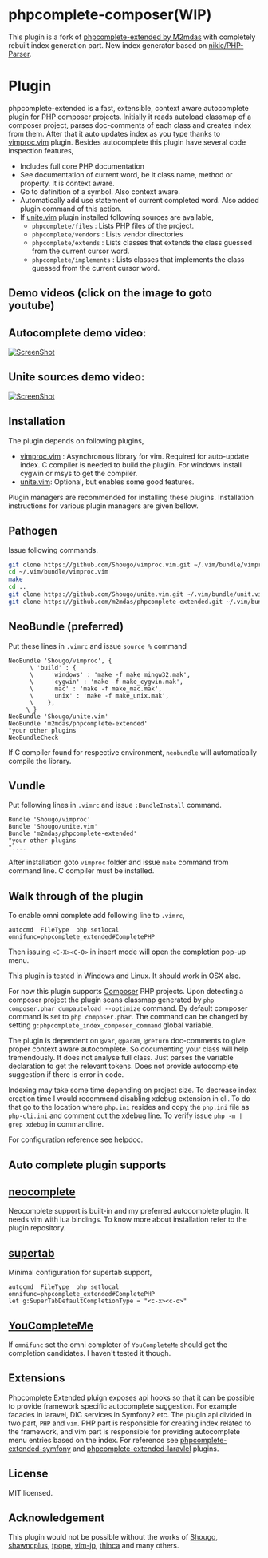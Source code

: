 phpcomplete-composer(WIP)
====================

This plugin is a fork of [phpcomplete-extended by M2mdas](https://github.com/m2mdas/phpcomplete-extended) with completely rebuilt index generation part. New index generator based on [nikic/PHP-Parser](https://github.com/nikic/PHP-Parser).

Plugin
======

phpcomplete-extended is a fast, extensible, context aware autocomplete plugin
for PHP composer projects. Initially it reads autoload classmap of a composer
project, parses doc-comments of each class and creates index from them. After
that it auto updates index as you type thanks to
[vimproc.vim](https://github.com/Shougo/vimproc.vim) plugin. Besides
autocomplete this plugin have several code inspection features,

* Includes full core PHP documentation
* See documentation of current word, be it class name, method or property. It is
  context aware.
* Go to definition of a symbol. Also context aware.
* Automatically add use statement of current completed word. Also added plugin
  command of this action.
* If [unite.vim](https://github.com/Shougo/unite.vim/) plugin installed following sources are available,
    * `phpcomplete/files`           : Lists PHP files of the project.
    * `phpcomplete/vendors`         : Lists vendor directories
    * `phpcomplete/extends`         : Lists classes that extends the class guessed from
      the current cursor word.
    * `phpcomplete/implements`      : Lists classes that implements the class guessed
      from the current cursor word.

Demo videos (click on the image to goto youtube)
-----------------------------------------------
## Autocomplete demo video:

[![ScreenShot](http://img.youtube.com/vi/yZYFKslqkC8/maxresdefault.jpg)](http://www.youtube.com/watch?v=yZYFKslqkC8)

## Unite sources demo video:

[![ScreenShot](http://i1.ytimg.com/vi/Wd5G7QA3OFw/maxresdefault.jpg)](http://www.youtube.com/watch?v=Wd5G7QA3OFw)

Installation
-------------

The plugin depends on following plugins,

*  [vimproc.vim](https://github.com/Shougo/vimproc.vim) : Asynchronous library for vim. Required for auto-update index. C
  compiler is needed to build the plugiin. For windows install cygwin or
  msys to get the compiler.
*  [unite.vim](https://github.com/Shougo/unite.vim/): Optional, but enables some good features.

Plugin managers are recommended for installing these plugins. Installation instructions for
various plugin managers are given bellow.

## Pathogen

Issue following commands.

```sh
git clone https://github.com/Shougo/vimproc.vim.git ~/.vim/bundle/vimproc.vim
cd ~/.vim/bundle/vimproc.vim
make
cd ..
git clone https://github.com/Shougo/unite.vim.git ~/.vim/bundle/unit.vim
git clone https://github.com/m2mdas/phpcomplete-extended.git ~/.vim/bundle/phpcomplete-extended
```

## NeoBundle (preferred)
Put these lines in `.vimrc` and issue `source %` command

```vim
NeoBundle 'Shougo/vimproc', {
      \ 'build' : {
      \     'windows' : 'make -f make_mingw32.mak',
      \     'cygwin' : 'make -f make_cygwin.mak',
      \     'mac' : 'make -f make_mac.mak',
      \     'unix' : 'make -f make_unix.mak',
      \    },
     \ }
NeoBundle 'Shougo/unite.vim'
NeoBundle 'm2mdas/phpcomplete-extended'
"your other plugins
NeoBundleCheck
```

If C compiler found for respective environment, `neobundle` will automatically
compile the library.

## Vundle

Put following lines in `.vimrc` and issue `:BundleInstall` command.
```vim
Bundle 'Shougo/vimproc'
Bundle 'Shougo/unite.vim'
Bundle 'm2mdas/phpcomplete-extended'
"your other plugins
"....
```

After installation goto `vimproc` folder and issue `make` command from command
line. C compiler must be installed.

Walk through of the plugin
-------------------------

To enable omni complete add following line to `.vimrc`,

    autocmd  FileType  php setlocal omnifunc=phpcomplete_extended#CompletePHP

Then issuing `<C-X><C-O>` in insert mode will open the completion pop-up menu.

This plugin is tested in Windows and Linux. It should work in OSX also. 

For now this plugin supports [Composer](http://getcomposer.org/) PHP projects.
Upon detecting a composer project the plugin scans classmap generated by `php
composer.phar dumpautoload --optimize` command. By default composer command is
set to `php composer.phar`. The command can be changed by setting
`g:phpcomplete_index_composer_command` global variable. 

The plugin is dependent on `@var`, `@param`, `@return` doc-comments to give proper context aware
autocomplete. So documenting your class will help tremendously. It does not
analyse full class. Just parses the variable declaration to get the relevant
tokens. Does not provide autocomplete suggestion if there is error in code.

Indexing may take some time depending on project size. To decrease index creation time I
would recommend disabling xdebug extension in cli. To do that go to the location
where `php.ini` resides and copy the `php.ini` file as `php-cli.ini` and comment
out the xdebug line. To verify issue `php -m | grep xdebug` in commandline.

For configuration reference see helpdoc.


Auto complete plugin supports
-----------------------------

## [neocomplete](https://github.com/Shougo/neocomplete.vim)

Neocomplete support is built-in and my preferred autocomplete plugin. It needs
vim with lua bindings. To know more about installation refer to the plugin
repository.

## [supertab](https://github.com/ervandew/supertab)

Minimal configuration for supertab support,

    autocmd  FileType  php setlocal omnifunc=phpcomplete_extended#CompletePHP
    let g:SuperTabDefaultCompletionType = "<c-x><c-o>"

## [YouCompleteMe](https://github.com/Valloric/YouCompleteMe)

If `omnifunc` set the omni completer of `YouCompleteMe` should get the completion
candidates. I haven't tested it though.

Extensions
---------

Phpcomplete Extended pluign exposes api hooks so that it can be possible to
provide framework specific autocomplete suggestion. For example facades in
laravel, DIC services in Symfony2 etc. The plugin api divided in two part, `PHP`
and `vim`. PHP part is responsible for creating index related to the framework, 
and vim part is responsible for providing autocomplete menu entries based on the
index. For reference see
[phpcomplete-extended-symfony](https://github.com/m2mdas/phpcomplete-extended-symfony)
and
[phpcomplete-extended-laravlel](https://github.com/m2mdas/phpcomplete-extended-laravel) plugins.

License
-------
MIT licensed.

Acknowledgement 
--------------- 

This plugin would not be possible without the works of 
[Shougo](https://github.com/Shougo),
[shawncplus](https://github.com/shawncplus/),
[tpope](https://github.com/tpope/), [vim-jp](https://github.com/vim-jp),
[thinca](https://github.com/thinca) and many others.

